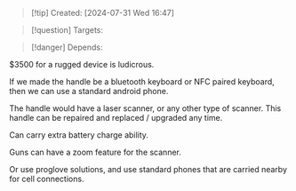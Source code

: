 
>[!tip] Created: [2024-07-31 Wed 16:47]

>[!question] Targets: 

>[!danger] Depends: 

$3500 for a rugged device is ludicrous. 

If we made the handle be a bluetooth keyboard or NFC paired keyboard, then we can use a standard android phone.

The handle would have a laser scanner, or any other type of scanner.  This handle can be repaired and replaced / upgraded any time.

Can carry extra battery charge ability.

Guns can have a zoom feature for the scanner.

Or use proglove solutions, and use standard phones that are carried nearby for cell connections.
